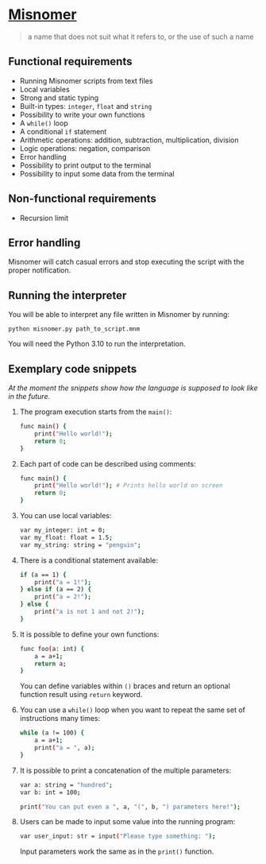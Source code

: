 # [Misnomer](https://en.wikipedia.org/wiki/Misnomer)
> a name that does not suit what it refers to, or the use of such a name

## Functional requirements
- Running Misnomer scripts from text files
- Local variables
- Strong and static typing
- Built-in types: `integer`, `float` and `string`
- Possibility to write your own functions
- A `while()` loop
- A conditional `if` statement
- Arithmetic operations: addition, subtraction, multiplication, division
- Logic operations: negation, comparison
- Error handling
- Possibility to print output to the terminal
- Possibility to input some data from the terminal


## Non-functional requirements
- Recursion limit


## Error handling
Misnomer will catch casual errors and stop executing the script with the proper notification.


## Running the interpreter
You will be able to interpret any file written in Misnomer by running:
```shell
python misnomer.py path_to_script.mnm
```
You will need the Python 3.10 to run the interpretation.


## Exemplary code snippets
*At the moment the snippets show how the language is supposed to look like in the future.*
1. The program execution starts from the `main()`:
    ```bash
    func main() {
        print("Hello world!");
        return 0;
    }
    ```

2. Each part of code can be described using comments:
    ```bash
    func main() {
        print("Hello world!"); # Prints hello world on screen
        return 0;
    }
    ```

4. You can use local variables:
    ```bash
    var my_integer: int = 0;
    var my_float: float = 1.5;
    var my_string: string = "penguin";
    ```

5. There is a conditional statement available:
    ```bash
    if (a == 1) {
        print("a = 1!");
    } else if (a == 2) {
        print("a = 2!");
    } else {
        print("a is not 1 and not 2!");
    }
    ```

6. It is possible to define your own functions:
    ```bash
    func foo(a: int) {
        a = a+1;
        return a;
    }
    ```
   You can define variables within `()` braces and return an optional function result using `return` keyword.


7. You can use a `while()` loop when you want to repeat the same set of instructions many times:
    ```bash
    while (a != 100) {
        a = a+1;
        print("a = ", a);
    }
    ```

8. It is possible to print a concatenation of the multiple parameters:
    ```bash
    var a: string = "hundred";
    var b: int = 100;
    
    print("You can put even a ", a, "(", b, ") parameters here!");
    ```

9. Users can be made to input some value into the running program:
    ```bash
    var user_input: str = input("Please type something: ");
    ```
   Input parameters work the same as in the `print()` function.
